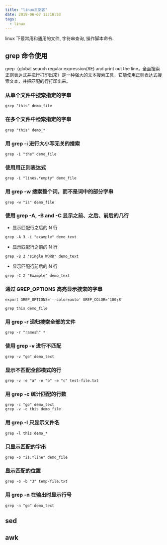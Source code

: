 ```yaml
---
title: "linux三剑客"
date: 2019-06-07 12:10:53
tags:
  - linux
---
```


linux 下最常用和通用的文件, 字符串查询, 操作脚本命令.

<!--more-->

## grep 命令使用

grep（global search regular expression(RE) and print out the line，全面搜索正则表达式并把行打印出来）是一种强大的文本搜索工具，它能使用正则表达式搜索文本，并把匹配的行打印出来。

### 从单个文件中搜索指定的字串

```shell
grep "this" demo_file
```

### 在多个文件中检索指定的字串

```shell
grep "this" demo_*
```

### 用 grep -i 进行大小写无关的搜索

```shell
grep -i "the" demo_file
```

### 使用用正则表达式

```shell
grep -i "lines.*empty" demo_file
```

### 用 grep -w 搜索整个词，而不是词中的部分字串

```shell
grep -w "is" demo_file
```

### 使用 grep -A, -B and -C 显示之前、之后、前后的几行

- 显示匹配行之后的 N 行

```shell
grep -A 3 -i "example" demo_text
```

- 显示匹配行之前的 N 行

```shell
grep -B 2 "single WORD" demo_text
```

- 显示匹配行前后的 N 行

```shell
grep -C 2 "Example" demo_text
```

### 通过 GREP_OPTIONS 高亮显示搜索的字串

```shell
export GREP_OPTIONS='--color=auto' GREP_COLOR='100;8'

grep this demo_file
```

### 用 grep -r 递归搜索全部的文件

```shell
grep -r "ramesh" *
```

### 使用 grep -v 进行不匹配

```shell
grep -v "go" demo_text
```

### 显示不匹配全部模式的行

```shell
grep -v -e "a" -e "b" -e "c" test-file.txt
```

### 用 grep -c 统计匹配的行数

```shell
grep -c "go" demo_text
grep -v -c this demo_file
```

### 用 grep -l 只显示文件名

```shell
grep -l this demo_*
```

### 只显示匹配的字串

```shell
grep -o "is.*line" demo_file
```

### 显示匹配的位置

```shell
grep -o -b "3" temp-file.txt
```

### 用 grep -n 在输出时显示行号

```shell
grep -n "go" demo_text
```

## sed

## awk
